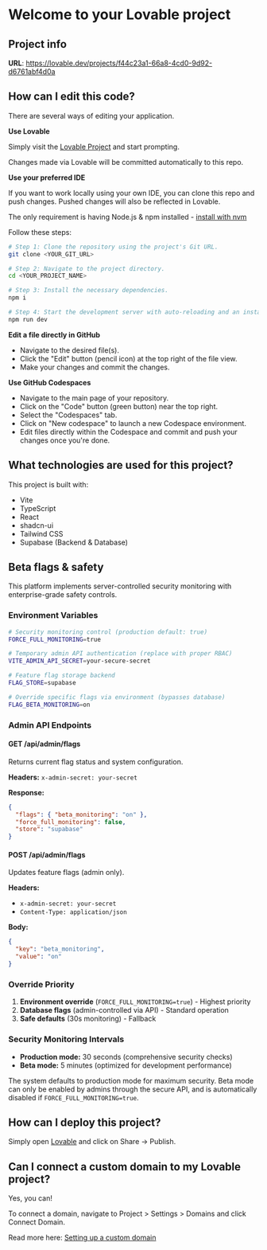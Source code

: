 # Welcome to your Lovable project

## Project info

**URL**: https://lovable.dev/projects/f44c23a1-66a8-4cd0-9d92-d6761abf4d0a

## How can I edit this code?

There are several ways of editing your application.

**Use Lovable**

Simply visit the [Lovable Project](https://lovable.dev/projects/f44c23a1-66a8-4cd0-9d92-d6761abf4d0a) and start prompting.

Changes made via Lovable will be committed automatically to this repo.

**Use your preferred IDE**

If you want to work locally using your own IDE, you can clone this repo and push changes. Pushed changes will also be reflected in Lovable.

The only requirement is having Node.js & npm installed - [install with nvm](https://github.com/nvm-sh/nvm#installing-and-updating)

Follow these steps:

```sh
# Step 1: Clone the repository using the project's Git URL.
git clone <YOUR_GIT_URL>

# Step 2: Navigate to the project directory.
cd <YOUR_PROJECT_NAME>

# Step 3: Install the necessary dependencies.
npm i

# Step 4: Start the development server with auto-reloading and an instant preview.
npm run dev
```

**Edit a file directly in GitHub**

- Navigate to the desired file(s).
- Click the "Edit" button (pencil icon) at the top right of the file view.
- Make your changes and commit the changes.

**Use GitHub Codespaces**

- Navigate to the main page of your repository.
- Click on the "Code" button (green button) near the top right.
- Select the "Codespaces" tab.
- Click on "New codespace" to launch a new Codespace environment.
- Edit files directly within the Codespace and commit and push your changes once you're done.

## What technologies are used for this project?

This project is built with:

- Vite
- TypeScript
- React
- shadcn-ui
- Tailwind CSS
- Supabase (Backend & Database)

## Beta flags & safety

This platform implements server-controlled security monitoring with enterprise-grade safety controls.

### Environment Variables

```bash
# Security monitoring control (production default: true)
FORCE_FULL_MONITORING=true

# Temporary admin API authentication (replace with proper RBAC)
VITE_ADMIN_API_SECRET=your-secure-secret

# Feature flag storage backend
FLAG_STORE=supabase

# Override specific flags via environment (bypasses database)
FLAG_BETA_MONITORING=on
```

### Admin API Endpoints

#### GET /api/admin/flags
Returns current flag status and system configuration.

**Headers:** `x-admin-secret: your-secret`

**Response:**
```json
{
  "flags": { "beta_monitoring": "on" },
  "force_full_monitoring": false,
  "store": "supabase"
}
```

#### POST /api/admin/flags  
Updates feature flags (admin only).

**Headers:** 
- `x-admin-secret: your-secret`
- `Content-Type: application/json`

**Body:**
```json
{
  "key": "beta_monitoring",
  "value": "on"
}
```

### Override Priority

1. **Environment override** (`FORCE_FULL_MONITORING=true`) - Highest priority
2. **Database flags** (admin-controlled via API) - Standard operation  
3. **Safe defaults** (30s monitoring) - Fallback

### Security Monitoring Intervals

- **Production mode:** 30 seconds (comprehensive security checks)
- **Beta mode:** 5 minutes (optimized for development performance)

The system defaults to production mode for maximum security. Beta mode can only be enabled by admins through the secure API, and is automatically disabled if `FORCE_FULL_MONITORING=true`.

## How can I deploy this project?

Simply open [Lovable](https://lovable.dev/projects/f44c23a1-66a8-4cd0-9d92-d6761abf4d0a) and click on Share -> Publish.

## Can I connect a custom domain to my Lovable project?

Yes, you can!

To connect a domain, navigate to Project > Settings > Domains and click Connect Domain.

Read more here: [Setting up a custom domain](https://docs.lovable.dev/tips-tricks/custom-domain#step-by-step-guide)
